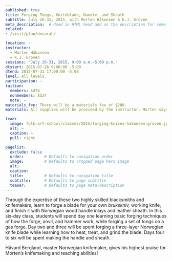 ```yaml
---
published: true
title: Forging Tongs, Knifeblade, Handle, and Sheath 
subtitle: July 26-31, 2015, with Morten Håkonsen & K.J. Groven
meta_description:  # Used in HTML head and as the description for some search engines
related:
- /visit/plan/decorah/

location: ~
instructor: 
  - Morten Håkonsen
  - K.J. Groven
sessions: "July 26-31, 2015, 9:00 a.m.–5:00 p.m."
dtstart: 2015-07-26 9:00:00 -5:00
dtend: 2015-07-31 17:00:00 -5:00
level: All levels.  
participation: ~
tuition:
  members: $474
  nonmembers: $524
  note: ~
materials_fee: There will be a materials fee of $200.
materials: All supplies will be provided by the instructor. Morten says you will get the best Norwegian handles available! Students may use instructor’s tools.

lead:
  image: folk-art-school/classes/2015/forging-knives-hakonsen-groven.jpg
  alt: ~
  caption: ~
  pull: right

pagelist:
  exclude: false
  order:         # Defaults to navigation order  
  image:         # Defaults to cropped page hero image
  alt:
  caption:
  title:         # Defaults to navigation title
  subtitle:      # Defaults to page subtitle
  teaser:        # Defaults to page meta-description 
---
```

Through the expertise of these two highly skilled blacksmiths and knifemakers, learn to forge a blade for your own _brukskniv,_ working knife, and finish it with Norwegian wood handle inlays and leather sheath. In this six-day class, students will spend day one learning basic forging techniques of how the forge, anvil, and hammer work, while forging a set of tongs on a gas forge. Day two and three will be spent forging a three-layer Norwegian knife blade while learning how to heat, treat, and grind the blade. Days four to six will be spent making the handle and sheath. 

Håvard Bergland, master Norwegian knifemaker, gives his highest praise for Morten’s knifemaking and teaching abilities!